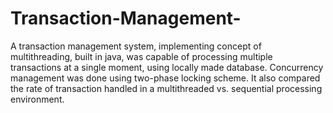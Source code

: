 # Transaction-Management-
A transaction management system, implementing concept of multithreading, built in java, was capable of processing multiple transactions at a single moment, using locally made database. Concurrency management was done using two-phase locking scheme. It also compared the rate of transaction handled in a multithreaded vs. sequential processing environment. 
